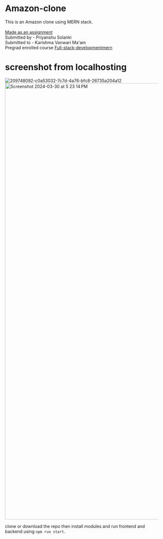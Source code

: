 # Amazon-clone
This is an Amazon clone using MERN stack.<br>
<br><u>Made as an assignment </u>
<br>Submitted by - Priyanshu Solanki
<br>Submitted to - Karishma Vanwari Ma'am 
<br> Pregrad enrolled course <a href="https://pregrad.in/full-stack-developmentmern/">Full-stack-developmentmern</a>
# screenshot from localhosting
![209748092-c0a53032-7c7d-4a76-bfc8-26735a204a12](https://github.com/scythe2330/Amazon-clone/assets/151831118/8415d593-ee54-4cd2-9f78-0f5b7a71bcff)
<br>
<img width="1440" alt="Screenshot 2024-03-30 at 5 23 14 PM" src="https://github.com/scythe2330/Amazon-clone/assets/151831118/a30acb94-351d-4c72-853d-4dd26bfd4b50">


clone or download the repo then install modules and run frontend and backend using `npm run start`.
